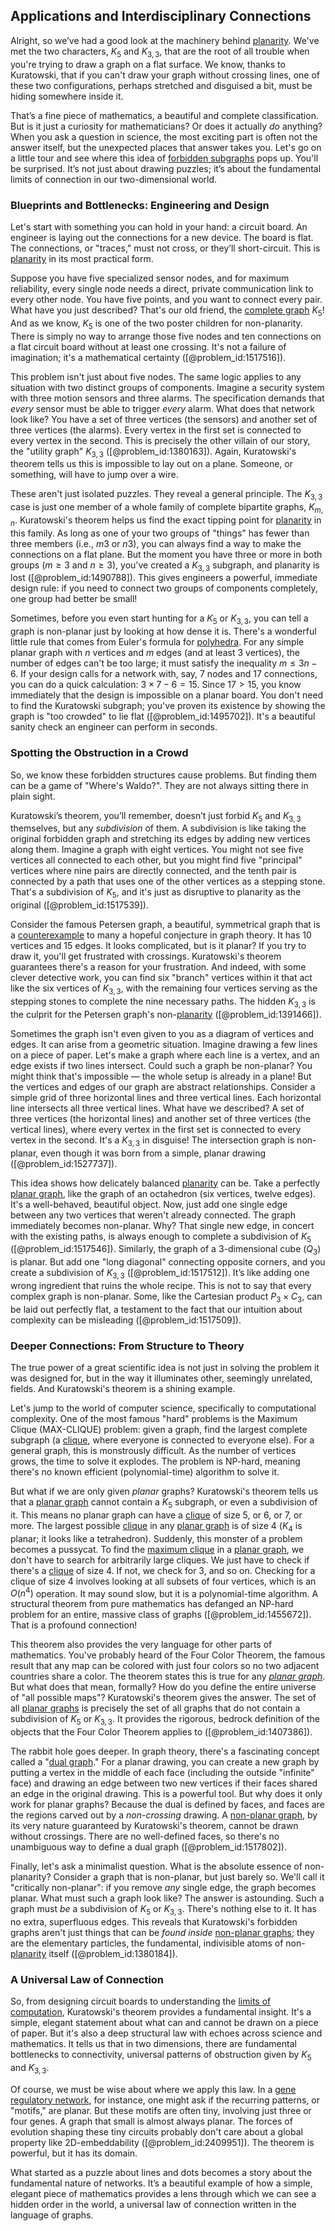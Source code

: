 ## Applications and Interdisciplinary Connections

Alright, so we’ve had a good look at the machinery behind [planarity](@article_id:274287). We've met the two characters, $K_5$ and $K_{3,3}$, that are the root of all trouble when you're trying to draw a graph on a flat surface. We know, thanks to Kuratowski, that if you can't draw your graph without crossing lines, one of these two configurations, perhaps stretched and disguised a bit, must be hiding somewhere inside it.

That’s a fine piece of mathematics, a beautiful and complete classification. But is it just a curiosity for mathematicians? Or does it actually *do* anything? When you ask a question in science, the most exciting part is often not the answer itself, but the unexpected places that answer takes you. Let's go on a little tour and see where this idea of [forbidden subgraphs](@article_id:264829) pops up. You'll be surprised. It’s not just about drawing puzzles; it’s about the fundamental limits of connection in our two-dimensional world.

### Blueprints and Bottlenecks: Engineering and Design

Let's start with something you can hold in your hand: a circuit board. An engineer is laying out the connections for a new device. The board is flat. The connections, or "traces," must not cross, or they’ll short-circuit. This is [planarity](@article_id:274287) in its most practical form.

Suppose you have five specialized sensor nodes, and for maximum reliability, every single node needs a direct, private communication link to every other node. You have five points, and you want to connect every pair. What have you just described? That's our old friend, the [complete graph](@article_id:260482) $K_5$! And as we know, $K_5$ is one of the two poster children for non-planarity. There is simply no way to arrange those five nodes and ten connections on a flat circuit board without at least one crossing. It's not a failure of imagination; it's a mathematical certainty ([@problem_id:1517516]).

This problem isn't just about five nodes. The same logic applies to any situation with two distinct groups of components. Imagine a security system with three motion sensors and three alarms. The specification demands that *every* sensor must be able to trigger *every* alarm. What does that network look like? You have a set of three vertices (the sensors) and another set of three vertices (the alarms). Every vertex in the first set is connected to every vertex in the second. This is precisely the other villain of our story, the "utility graph" $K_{3,3}$ ([@problem_id:1380163]). Again, Kuratowski's theorem tells us this is impossible to lay out on a plane. Someone, or something, will have to jump over a wire.

These aren't just isolated puzzles. They reveal a general principle. The $K_{3,3}$ case is just one member of a whole family of complete bipartite graphs, $K_{m,n}$. Kuratowski's theorem helps us find the exact tipping point for [planarity](@article_id:274287) in this family. As long as one of your two groups of "things" has fewer than three members (i.e., $m  3$ or $n  3$), you can always find a way to make the connections on a flat plane. But the moment you have three or more in both groups ($m \ge 3$ and $n \ge 3$), you've created a $K_{3,3}$ subgraph, and planarity is lost ([@problem_id:1490788]). This gives engineers a powerful, immediate design rule: if you need to connect two groups of components completely, one group had better be small!

Sometimes, before you even start hunting for a $K_5$ or $K_{3,3}$, you can tell a graph is non-planar just by looking at how dense it is. There's a wonderful little rule that comes from Euler's formula for [polyhedra](@article_id:637416). For any simple planar graph with $n$ vertices and $m$ edges (and at least 3 vertices), the number of edges can't be too large; it must satisfy the inequality $m \le 3n - 6$. If your design calls for a network with, say, 7 nodes and 17 connections, you can do a quick calculation: $3 \times 7 - 6 = 15$. Since $17 > 15$, you know immediately that the design is impossible on a planar board. You don't need to find the Kuratowski subgraph; you've proven its existence by showing the graph is "too crowded" to lie flat ([@problem_id:1495702]). It's a beautiful sanity check an engineer can perform in seconds.

### Spotting the Obstruction in a Crowd

So, we know these forbidden structures cause problems. But finding them can be a game of "Where's Waldo?". They are not always sitting there in plain sight.

Kuratowski’s theorem, you’ll remember, doesn’t just forbid $K_5$ and $K_{3,3}$ themselves, but any *subdivision* of them. A subdivision is like taking the original forbidden graph and stretching its edges by adding new vertices along them. Imagine a graph with eight vertices. You might not see five vertices all connected to each other, but you might find five "principal" vertices where nine pairs are directly connected, and the tenth pair is connected by a path that uses one of the other vertices as a stepping stone. That's a subdivision of $K_5$, and it's just as disruptive to planarity as the original ([@problem_id:1517539]).

Consider the famous Petersen graph, a beautiful, symmetrical graph that is a [counterexample](@article_id:148166) to many a hopeful conjecture in graph theory. It has 10 vertices and 15 edges. It looks complicated, but is it planar? If you try to draw it, you'll get frustrated with crossings. Kuratowski's theorem guarantees there's a reason for your frustration. And indeed, with some clever detective work, you can find six "branch" vertices within it that act like the six vertices of $K_{3,3}$, with the remaining four vertices serving as the stepping stones to complete the nine necessary paths. The hidden $K_{3,3}$ is the culprit for the Petersen graph's non-[planarity](@article_id:274287) ([@problem_id:1391466]).

Sometimes the graph isn't even given to you as a diagram of vertices and edges. It can arise from a geometric situation. Imagine drawing a few lines on a piece of paper. Let's make a graph where each line is a vertex, and an edge exists if two lines intersect. Could such a graph be non-planar? You might think that's impossible — the whole setup is already in a plane! But the vertices and edges of our graph are abstract relationships. Consider a simple grid of three horizontal lines and three vertical lines. Each horizontal line intersects all three vertical lines. What have we described? A set of three vertices (the horizontal lines) and another set of three vertices (the vertical lines), where every vertex in the first set is connected to every vertex in the second. It's a $K_{3,3}$ in disguise! The intersection graph is non-planar, even though it was born from a simple, planar drawing ([@problem_id:1527737]).

This idea shows how delicately balanced [planarity](@article_id:274287) can be. Take a perfectly [planar graph](@article_id:269143), like the graph of an octahedron (six vertices, twelve edges). It's a well-behaved, beautiful object. Now, just add one single edge between any two vertices that weren't already connected. The graph immediately becomes non-planar. Why? That single new edge, in concert with the existing paths, is always enough to complete a subdivision of $K_5$ ([@problem_id:1517546]). Similarly, the graph of a 3-dimensional cube ($Q_3$) is planar. But add one "long diagonal" connecting opposite corners, and you create a subdivision of $K_{3,3}$ ([@problem_id:1517512]). It’s like adding one wrong ingredient that ruins the whole recipe. This is not to say that every complex graph is non-planar. Some, like the Cartesian product $P_3 \times C_3$, can be laid out perfectly flat, a testament to the fact that our intuition about complexity can be misleading ([@problem_id:1517509]).

### Deeper Connections: From Structure to Theory

The true power of a great scientific idea is not just in solving the problem it was designed for, but in the way it illuminates other, seemingly unrelated, fields. And Kuratowski's theorem is a shining example.

Let's jump to the world of computer science, specifically to computational complexity. One of the most famous "hard" problems is the Maximum Clique (MAX-CLIQUE) problem: given a graph, find the largest complete subgraph (a [clique](@article_id:275496), where everyone is connected to everyone else). For a general graph, this is monstrously difficult. As the number of vertices grows, the time to solve it explodes. The problem is NP-hard, meaning there's no known efficient (polynomial-time) algorithm to solve it.

But what if we are only given *planar* graphs? Kuratowski's theorem tells us that a [planar graph](@article_id:269143) cannot contain a $K_5$ subgraph, or even a subdivision of it. This means no planar graph can have a [clique](@article_id:275496) of size 5, or 6, or 7, or more. The largest possible [clique](@article_id:275496) in any [planar graph](@article_id:269143) is of size 4 ($K_4$ is planar; it looks like a tetrahedron). Suddenly, this monster of a problem becomes a pussycat. To find the [maximum clique](@article_id:262481) in a [planar graph](@article_id:269143), we don't have to search for arbitrarily large cliques. We just have to check if there's a [clique](@article_id:275496) of size 4. If not, we check for 3, and so on. Checking for a clique of size 4 involves looking at all subsets of four vertices, which is an $O(n^4)$ operation. It may sound slow, but it is a polynomial-time algorithm. A structural theorem from pure mathematics has defanged an NP-hard problem for an entire, massive class of graphs ([@problem_id:1455672]). That is a profound connection!

This theorem also provides the very language for other parts of mathematics. You've probably heard of the Four Color Theorem, the famous result that any map can be colored with just four colors so no two adjacent countries share a color. The theorem states this is true for any *[planar graph](@article_id:269143)*. But what does that mean, formally? How do you define the entire universe of "all possible maps"? Kuratowski's theorem gives the answer. The set of all [planar graphs](@article_id:268416) is precisely the set of all graphs that do not contain a subdivision of $K_5$ or $K_{3,3}$. It provides the rigorous, bedrock definition of the objects that the Four Color Theorem applies to ([@problem_id:1407386]).

The rabbit hole goes deeper. In graph theory, there's a fascinating concept called a "[dual graph](@article_id:266781)." For a planar drawing, you can create a new graph by putting a vertex in the middle of each face (including the outside "infinite" face) and drawing an edge between two new vertices if their faces shared an edge in the original drawing. This is a powerful tool. But why does it only work for planar graphs? Because the dual is defined by faces, and faces are the regions carved out by a *non-crossing* drawing. A [non-planar graph](@article_id:261264), by its very nature guaranteed by Kuratowski's theorem, cannot be drawn without crossings. There are no well-defined faces, so there's no unambiguous way to define a dual graph ([@problem_id:1517802]).

Finally, let's ask a minimalist question. What is the absolute essence of non-planarity? Consider a graph that is non-planar, but just barely so. We'll call it "critically non-planar": if you remove *any* single edge, the graph becomes planar. What must such a graph look like? The answer is astounding. Such a graph must *be* a subdivision of $K_5$ or $K_{3,3}$. There's nothing else to it. It has no extra, superfluous edges. This reveals that Kuratowski's forbidden graphs aren't just things that can be *found inside* [non-planar graphs](@article_id:267839); they are the elementary particles, the fundamental, indivisible atoms of non-[planarity](@article_id:274287) itself ([@problem_id:1380184]).

### A Universal Law of Connection

So, from designing circuit boards to understanding the [limits of computation](@article_id:137715), Kuratowski's theorem provides a fundamental insight. It's a simple, elegant statement about what can and cannot be drawn on a piece of paper. But it's also a deep structural law with echoes across science and mathematics. It tells us that in two dimensions, there are fundamental bottlenecks to connectivity, universal patterns of obstruction given by $K_5$ and $K_{3,3}$.

Of course, we must be wise about where we apply this law. In a [gene regulatory network](@article_id:152046), for instance, one might ask if the recurring patterns, or "motifs," are planar. But these motifs are often tiny, involving just three or four genes. A graph that small is almost always planar. The forces of evolution shaping these tiny circuits probably don't care about a global property like 2D-embeddability ([@problem_id:2409951]). The theorem is powerful, but it has its domain.

What started as a puzzle about lines and dots becomes a story about the fundamental nature of networks. It’s a beautiful example of how a simple, elegant piece of mathematics provides a lens through which we can see a hidden order in the world, a universal law of connection written in the language of graphs.